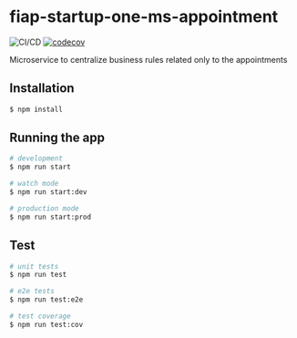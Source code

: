 # fiap-startup-one-ms-appointment

![CI/CD](https://github.com/wnqueiroz/fiap-startup-one-ms-appointment/workflows/CI/CD/badge.svg) [![codecov](https://codecov.io/gh/wnqueiroz/fiap-startup-one-ms-appointment/branch/main/graph/badge.svg?token=70iyUaZs2l)](https://codecov.io/gh/wnqueiroz/fiap-startup-one-ms-appointment)

Microservice to centralize business rules related only to the appointments

## Installation

```bash
$ npm install
```

## Running the app

```bash
# development
$ npm run start

# watch mode
$ npm run start:dev

# production mode
$ npm run start:prod
```

## Test

```bash
# unit tests
$ npm run test

# e2e tests
$ npm run test:e2e

# test coverage
$ npm run test:cov
```

